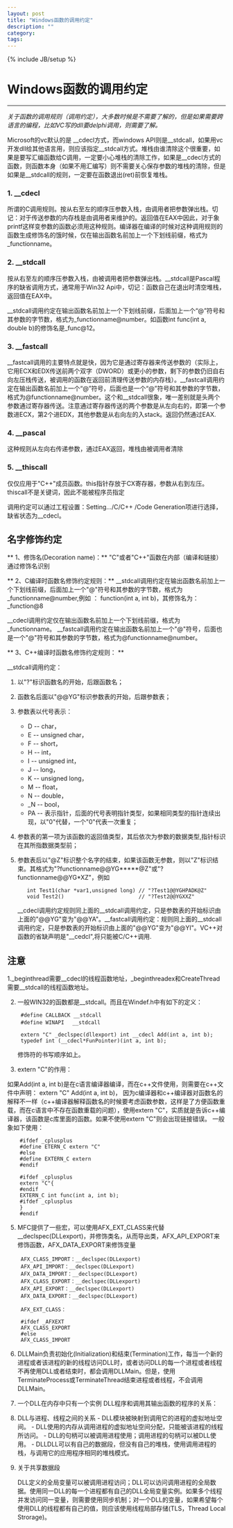 ```yaml
---
layout: post
title: "Windows函数的调用约定"
description: ""
category: 
tags: 
---
```


{% include JB/setup %}
# Windows函数的调用约定
---


*关于函数的调用规则（调用约定），大多数时候是不需要了解的，但是如果需要跨语言的编程，比如VC写的dll要delphi调用，则需要了解。*

<!--break-->

Microsoft的vc默认的是 \_\_cdecl方式，而windows
API则是\_\_stdcall，如果用vc开发dll给其他语言用，则应该指定\_\_stdcall方式。堆栈由谁清除这个很重要，如果是要写汇编函数给C调用，一定要小心堆栈的清除工作，如果是\_\_cdecl方式的函数，则函数本身（如果不用汇编写）则不需要关心保存参数的堆栈的清除，但是如果是\_\_stdcall的规则，一定要在函数退出(ret)前恢复堆栈。


### 1. \_\_cdecl

所谓的C调用规则。按从右至左的顺序压参数入栈，由调用者把参数弹出栈。切记：对于传送参数的内存栈是由调用者来维护的。返回值在EAX中因此，对于象printf这样变参数的函数必须用这种规则。编译器在编译的时候对这种调用规则的函数生成修饰名的饿时候，仅在输出函数名前加上一个下划线前缀，格式为\_functionname。 

### 2. \_\_stdcall 

按从右至左的顺序压参数入栈，由被调用者把参数弹出栈。\__stdcall是Pascal程序的缺省调用方式，通常用于Win32 Api中，切记：函数自己在退出时清空堆栈，返回值在EAX中。

\_\_stdcall调用约定在输出函数名前加上一个下划线前缀，后面加上一个“@”符号和其参数的字节数，格式为\_functionname@number。如函数int
func(int a, double b)的修饰名是\_func@12。

### 3. \_\_fastcall

\_\_fastcall调用的主要特点就是快，因为它是通过寄存器来传送参数的（实际上，它用ECX和EDX传送前两个双字（DWORD）或更小的参数，剩下的参数仍旧自右向左压栈传送，被调用的函数在返回前清理传送参数的内存栈）。\_\_fastcall调用约定在输出函数名前加上一个“@”符号，后面也是一个“@”符号和其参数的字节数，格式为@functionname@number。这个和__stdcall很象，唯一差别就是头两个参数通过寄存器传送。注意通过寄存器传送的两个参数是从左向右的，即第一个参数进ECX，第2个进EDX，其他参数是从右向左的入stack。返回仍然通过EAX.

### 4. \_\_pascal

这种规则从左向右传递参数，通过EAX返回，堆栈由被调用者清除

### 5. \_\_thiscall

仅仅应用于"C++"成员函数。this指针存放于CX寄存器，参数从右到左压。thiscall不是关键词，因此不能被程序员指定 

调用约定可以通过工程设置：Setting.../C/C++ /Code
Generation项进行选择，缺省状态为\_\_cdecl。

## 名字修饰约定

** 1、修饰名(Decoration name)：**
"C"或者"C++"函数在内部（编译和链接）通过修饰名识别

** 2、C编译时函数名修饰约定规则：**
\_\_stdcall调用约定在输出函数名前加上一个下划线前缀，后面加上一个"@"符号和其参数的字节数，格式为\_functionname@number,例如
： function(int a, int b)，其修饰名为：\_function@8

\_\_cdecl调用约定仅在输出函数名前加上一个下划线前缀，格式为\_functionname。
\_\_fastcall调用约定在输出函数名前加上一个"@"符号，后面也是一个"@"符号和其参数的字节数，格式为@functionname@number。

** 3、C++编译时函数名修饰约定规则： **

\_\_stdcall调用约定：  

1. 以"?"标识函数名的开始，后跟函数名；  

2. 函数名后面以"@@YG"标识参数表的开始，后跟参数表；  

3. 参数表以代号表示：   
	+ D  -- char，
	+ E  -- unsigned char，
	+ F  -- short，
	+ H  -- int，
	+ I  -- unsigned int，
	+ J  -- long，
	+ K  -- unsigned long，
	+ M  -- float，
	+ N  -- double，
	+ _N -- bool，
	+ PA -- 表示指针，后面的代号表明指针类型，如果相同类型的指针连续出现，以"0"代替，一个"0"代表一次重复；

4. 参数表的第一项为该函数的返回值类型，其后依次为参数的数据类型,指针标识在其所指数据类型前；

5. 参数表后以"@Z"标识整个名字的结束，如果该函数无参数，则以"Z"标识结束。其格式为"?functionname@@YG*****@Z"或"?functionname@@YG*XZ"，例如

          int Test1(char *var1,unsigned long) // "?Test1@@YGHPADK@Z"
          void Test2()                        // "?Test2@@YGXXZ"

   \_\_cdecl调用约定规则同上面的\_\_stdcall调用约定，只是参数表的开始标识由上面的"@@YG"变为"@@YA"。\_\_fastcall调用约定：规则同上面的\_\_stdcall调用约定，只是参数表的开始标识由上面的"@@YG"变为"@@YI"。VC++对函数的省缺声明是"\_\_cedcl",将只能被C/C++调用.

## 注意
1.\_beginthread需要\_\_cdecl的线程函数地址，\_beginthreadex和CreateThread需要\_\_stdcall的线程函数地址。

2. 一般WIN32的函数都是\_\_stdcall。而且在Windef.h中有如下的定义：

        #define CALLBACK __stdcall
        #define WINAPI　 __stdcall

        extern "C" _declspec(dllexport) int __cdecl Add(int a, int b);
        typedef int (__cdecl*FunPointer)(int a, int b);
        
   修饰符的书写顺序如上。

4. extern "C"的作用：

  如果Add(int a, int b)是在c语言编译器编译，而在c++文件使用，则需要在c++文件中声明： extern "C" Add(int a, int b)， 因为c编译器和c++编译器对函数名的解释不一样（c++编译器解释函数名的时候要考虑函数参数，这样是了方便函数重载，而在c语言中不存在函数重载的问题），使用extern "C"，实质就是告诉c++编译器，该函数是c库里面的函数。如果不使用extern "C"则会出现链接错误。 一般象如下使用：
    
        #ifdef _cplusplus 
        #define ETERN_C extern "C"
        #else
        #define EXTERN_C extern
        #endif
        
        #ifdef _cplusplus 
        extern "C"{
        #endif 
        EXTERN_C int func(int a, int b); 
        #ifdef _cplusplus 
        } 
        #endif

5. MFC提供了一些宏，可以使用AFX_EXT_CLASS来代替\_\_declspec(DLLexport)，并修饰类名，从而导出类，AFX_API_EXPORT来修饰函数，AFX_DATA_EXPORT来修饰变量

        AFX_CLASS_IMPORT：__declspec(DLLexport)
        AFX_API_IMPORT：__declspec(DLLexport)
        AFX_DATA_IMPORT：__declspec(DLLexport)
        AFX_CLASS_EXPORT：__declspec(DLLexport)
        AFX_API_EXPORT：__declspec(DLLexport)
        AFX_DATA_EXPORT：__declspec(DLLexport)
        
        AFX_EXT_CLASS：
        
        #ifdef _AFXEXT 
        AFX_CLASS_EXPORT
        #else
        AFX_CLASS_IMPORT

6. DLLMain负责初始化(Initialization)和结束(Termination)工作，每当一个新的进程或者该进程的新的线程访问DLL时，或者访问DLL的每一个进程或者线程不再使用DLL或者结束时，都会调用DLLMain。但是，使用TerminateProcess或TerminateThread结束进程或者线程，不会调用DLLMain。

7. 一个DLL在内存中只有一个实例
    DLL程序和调用其输出函数的程序的关系：
 1. DLL与进程、线程之间的关系
        - DLL模块被映射到调用它的进程的虚拟地址空间。
        - DLL使用的内存从调用进程的虚拟地址空间分配，只能被该进程的线程所访问。
        - DLL的句柄可以被调用进程使用；调用进程的句柄可以被DLL使用。
        - DLLDLL可以有自己的数据段，但没有自己的堆栈，使用调用进程的栈，与调用它的应用程序相同的堆栈模式。

 2. 关于共享数据段

    DLL定义的全局变量可以被调用进程访问；DLL可以访问调用进程的全局数据。使用同一DLL的每一个进程都有自己的DLL全局变量实例。如果多个线程并发访问同一变量，则需要使用同步机制；对一个DLL的变量，如果希望每个使用DLL的线程都有自己的值，则应该使用线程局部存储(TLS，Thread Local Strorage)。

